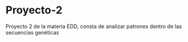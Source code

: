 # Proyecto-2
Proyecto 2 de la materia EDD, consta de analizar patrones dentro de las secuencias genéticas


